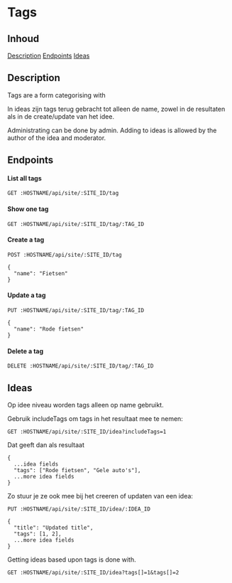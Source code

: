 # Tags

## Inhoud
[Description](#description)
[Endpoints](#endpoints)
[Ideas](#ideas)

## Description

Tags are a form categorising with

In ideas zijn tags terug gebracht tot alleen de name, zowel in de resultaten als in de create/update van het idee.

Administrating can be done by admin. Adding to ideas is allowed by the author of the idea and moderator. 

## Endpoints

#### List all tags
```
GET :HOSTNAME/api/site/:SITE_ID/tag
```

#### Show one tag
```
GET :HOSTNAME/api/site/:SITE_ID/tag/:TAG_ID
```

#### Create a tag
```
POST :HOSTNAME/api/site/:SITE_ID/tag

{
  "name": "Fietsen"
}
```

#### Update a tag
```
PUT :HOSTNAME/api/site/:SITE_ID/tag/:TAG_ID

{
  "name": "Rode fietsen"
}
```

#### Delete a tag
```
DELETE :HOSTNAME/api/site/:SITE_ID/tag/:TAG_ID
```

## Ideas

Op idee niveau worden tags alleen op name gebruikt.

Gebruik includeTags om tags in het resultaat mee te nemen:
```
GET :HOSTNAME/api/site/:SITE_ID/idea?includeTags=1
```
Dat geeft dan als resultaat
```
{
  ...idea fields
  "tags": ["Rode fietsen", "Gele auto's"],
  ...more idea fields
}
```

Zo stuur je ze ook mee bij het creeren of updaten van een idea:
```
PUT :HOSTNAME/api/site/:SITE_ID/idea/:IDEA_ID

{
  "title": "Updated title",
  "tags": [1, 2],
  ...more idea fields
}

```

Getting ideas based upon tags is done with.

```
GET :HOSTNAME/api/site/:SITE_ID/idea?tags[]=1&tags[]=2
```

